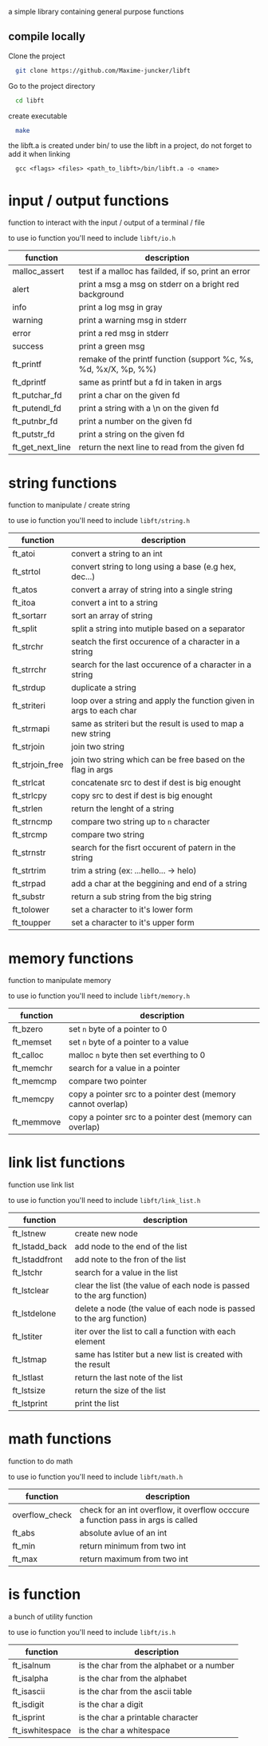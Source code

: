 a simple library containing general purpose functions

## compile locally  
Clone the project  

~~~bash  
  git clone https://github.com/Maxime-juncker/libft
~~~

Go to the project directory  

~~~bash  
  cd libft
~~~

create executable  

~~~bash  
  make
~~~

the libft.a is created under bin/
to use the libft in a project, do not forget to add it when linking
```
  gcc <flags> <files> <path_to_libft>/bin/libft.a -o <name>
```


# input / output functions
function to interact with the input / output of a terminal / file

to use io function you'll need to include ```libft/io.h```

| function        | description                                         |
| --------------- | ----------------------------------------------------|
| malloc_assert   | test if a malloc has failded, if so, print an error |
| alert           | print a msg a msg on stderr on a bright red background |
| info            | print a log msg in gray                             |
| warning         | print a warning msg in stderr |
| error           | print a red msg in stderr |
| success         | print a green msg |
| ft_printf       | remake of the printf function (support %c, %s, %d, %x/X, %p, %%)
| ft_dprintf      | same as printf but a fd in taken in args |
| ft_putchar_fd   | print a char on the given fd |
| ft_putendl_fd   | print a string with a \n on the given fd |
| ft_putnbr_fd    | print a number on the given fd |
| ft_putstr_fd    | print a string on the given fd |
| ft_get_next_line | return the next line to read from the given fd |

# string functions
function to manipulate / create string

to use io function you'll need to include ```libft/string.h```

| function        | description                                         |
| --------------- | ----------------------------------------------------|
| ft_atoi         | convert a string to an int |
| ft_strtol       |  convert string to long using a base (e.g hex, dec...) |
| ft_atos         | convert a array of string into a single string |
| ft_itoa         | convert a int to a string |
| ft_sortarr      | sort an array of string |
| ft_split        | split a string into mutiple based on a separator |
| ft_strchr       | seatch the first occurence of a character in a string |
| ft_strrchr      | search for the last occurence of a character in a string |
| ft_strdup       | duplicate a string |
| ft_striteri     | loop over a string and apply the function given in args to each char |
| ft_strmapi      | same as striteri but the result is used to map a new string |
| ft_strjoin      | join two string |
| ft_strjoin_free | join two string which can be free based on the flag in args |
| ft_strlcat      | concatenate src to dest if dest is big enought |
| ft_strlcpy      | copy src to dest if dest is big enought |
| ft_strlen       | return the lenght of a string |
| ft_strncmp      | compare two string up to ```n``` character |
| ft_strcmp       | compare two string |
| ft_strnstr      | search for the fisrt occurent of patern in the string |
| ft_strtrim      | trim a string (ex: ...hello... -> helo)
| ft_strpad       | add a char at the beggining and end of a string |
| ft_substr       | return a sub string from the big string |
| ft_tolower      | set a character to it's lower form |
| ft_toupper      | set a character to it's upper form |

# memory functions
function to manipulate memory

to use io function you'll need to include ```libft/memory.h```

| function        | description                                         |
| --------------- | ----------------------------------------------------|
| ft_bzero        | set ```n``` byte of a pointer to 0 |
| ft_memset       | set ```n``` byte of a pointer to a value |
| ft_calloc       | malloc ```n``` byte then set everthing to 0 |
| ft_memchr       | search for a value in a pointer |
| ft_memcmp       | compare two pointer |
| ft_memcpy       | copy a pointer src to a pointer dest (memory cannot overlap) |
| ft_memmove      | copy a pointer src to a pointer dest (memory can overlap) |


# link list functions
function use link list

to use io function you'll need to include ```libft/link_list.h```

| function        | description                                         |
| --------------- | ----------------------------------------------------|
| ft_lstnew       | create new node |
| ft_lstadd_back  | add node to the end of the list |
| ft_lstaddfront  | add note to the fron of the list |
| ft_lstchr       | search for a value in the list |
| ft_lstclear     | clear the list (the value of each node is passed to the arg function) |
| ft_lstdelone    | delete a node (the value of each node is passed to the arg function) |
| ft_lstiter      | iter over the list to call a function with each element |
| ft_lstmap       | same has lstiter but a new list is created with the result |
| ft_lstlast      | return the last note of the list |
| ft_lstsize      | return the size of the list |
| ft_lstprint     | print the list |

# math functions
function to do math

to use io function you'll need to include ```libft/math.h```

| function        | description                                         |
| --------------- | ----------------------------------------------------|
| overflow_check  | check for an int overflow, it overflow occcure a function pass in args is called |
| ft_abs          | absolute avlue of an int |
| ft_min          | return minimum from two int |
| ft_max          | return maximum from two int |

# is function
a bunch of utility function

to use io function you'll need to include ```libft/is.h```

| function        | description                                         |
| --------------- | ----------------------------------------------------|
| ft_isalnum      | is the char from the alphabet or a number |
| ft_isalpha      | is the char from the alphabet |
| ft_isascii      | is the char from the ascii table |
| ft_isdigit      | is the char a digit |
| ft_isprint      | is the char a printable character |
| ft_iswhitespace | is the char a whitespace |

